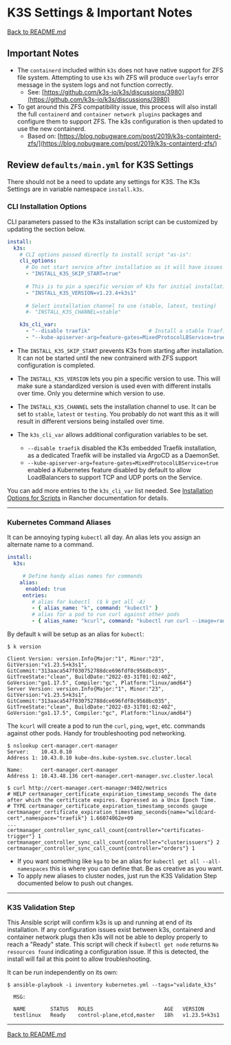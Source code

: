 # K3S Settings & Important Notes

[Back to README.md](../README.md)

## Important Notes

* The `containerd` included within `k3s` does not have native support for ZFS file system. Attempting to use `k3s` wih ZFS will produce `overlayfs` error message in the system logs and not function correctly.
  * See: [https://github.com/k3s-io/k3s/discussions/3980](https://github.com/k3s-io/k3s/discussions/3980)
* To get around this ZFS compatibility issue, this process will also install the full `containerd` and `container network plugins` packages and configure them to support ZFS. The k3s configuration is then updated to use the new containerd.
  * Based on: [https://blog.nobugware.com/post/2019/k3s-containterd-zfs/](https://blog.nobugware.com/post/2019/k3s-containterd-zfs/)

## Review `defaults/main.yml` for K3S Settings

There should not be a need to update any settings for K3S. The K3s Settings are in variable namespace `install.k3s`.

### CLI Installation Options

CLI parameters passed to the K3s installation script can be customized by updating the section below.

```yml
install:
  k3s:
    # CLI options passed directly to install script "as-is":
    cli_options:
      # Do not start service after installation as it will have issues with ZFS
      - "INSTALL_K3S_SKIP_START=true"
      
      # This is to pin a specific version of k3s for initial installation
      - "INSTALL_K3S_VERSION=v1.23.4+k3s1"
      
      # Select installation channel to use (stable, latest, testing)
      #- "INSTALL_K3S_CHANNEL=stable"

    k3s_cli_var:
      - "--disable traefik"                   # Install a stable Traefik via helm instead
      - "--kube-apiserver-arg=feature-gates=MixedProtocolLBService=true"  # Allow Load Balancer to use TCP & UDP Ports
```

* The `INSTALL_K3S_SKIP_START` prevents K3s from starting after installation. It can not be started until the new contrainerd with ZFS support configuration is completed.

* The `INSTALL_K3S_VERSION` lets you pin a specific version to use.  This will make sure a standardized version is used even with different installs over time.  Only you determine which version to use.

* The `INSTALL_K3S_CHANNEL` sets the installation channel to use. It can be set to `stable`, `latest` or `testing`. You probably do not want this as it will result in different versions being installed over time.

* The `k3s_cli_var` allows additional configuration variables to be set.
  * `--disable traefik` disabled the K3s embedded Traefik installation, as a dedicated Traefik will be installed via ArgoCD as a DaemonSet.
  * `--kube-apiserver-arg=feature-gates=MixedProtocolLBService=true` enabled a Kubernetes feature disabled by default to allow LoadBalancers to support TCP and UDP ports on the Service.
  
You can add more entries to the `k3s_cli_var` list needed.  See [Installation Options for Scripts](https://rancher.com/docs/k3s/latest/en/installation/install-options/) in Rancher documentation for details.

---

### Kubernetes Command Aliases

It can be annoying typing `kubectl` all day.  An alias lets you assign an alternate name to a command.  

```yaml
install:
  k3s:

     # Define handy alias names for commands
    alias:
      enabled: true
     entries:
        # alias for kubectl  ($ k get all -A)
        - { alias_name: "k", command: "kubectl" }   
        # alias for a pod to run curl against other pods
        - { alias_name: "kcurl", command: "kubectl run curl --image=radial/busyboxplus:curl --rm=true --stdin=true --tty=true --restart=Never" }
```

By default `k` will be setup as an alias for `kubectl`:

```shell
$ k version

Client Version: version.Info{Major:"1", Minor:"23", GitVersion:"v1.23.5+k3s1", GitCommit:"313aaca547f030752788dce696fdf8c9568bc035", GitTreeState:"clean", BuildDate:"2022-03-31T01:02:40Z", GoVersion:"go1.17.5", Compiler:"gc", Platform:"linux/amd64"}
Server Version: version.Info{Major:"1", Minor:"23", GitVersion:"v1.23.5+k3s1", GitCommit:"313aaca547f030752788dce696fdf8c9568bc035", GitTreeState:"clean", BuildDate:"2022-03-31T01:02:40Z", GoVersion:"go1.17.5", Compiler:"gc", Platform:"linux/amd64"}
```

The `kcurl` will create a pod to run the `curl`, `ping`, `wget`, etc. commands against other pods.  Handy for troubleshooting pod networking.

```shell
$ nslookup cert-manager.cert-manager
Server:    10.43.0.10
Address 1: 10.43.0.10 kube-dns.kube-system.svc.cluster.local

Name:      cert-manager.cert-manager
Address 1: 10.43.48.136 cert-manager.cert-manager.svc.cluster.local

$ curl http://cert-manager.cert-manager:9402/metrics
# HELP certmanager_certificate_expiration_timestamp_seconds The date after which the certificate expires. Expressed as a Unix Epoch Time.
# TYPE certmanager_certificate_expiration_timestamp_seconds gauge
certmanager_certificate_expiration_timestamp_seconds{name="wildcard-cert",namespace="traefik"} 1.66074062e+09
...
certmanager_controller_sync_call_count{controller="certificates-trigger"} 1
certmanager_controller_sync_call_count{controller="clusterissuers"} 2
certmanager_controller_sync_call_count{controller="orders"} 1
```

* If you want something like `kga` to be an alias for `kubectl get all --all-namespaces` this is where you can define that. Be as creative as you want.
* To apply new aliases to cluster nodes, just run the K3S Validation Step documented below to push out changes.

---

### K3S Validation Step

This Ansible script will confirm k3s is up and running at end of its installation. If any configuration issues exist between k3s, containerd and container network plugs then k3s will not be able to deploy properly to reach a "Ready" state. This script will check if `kubectl get node` returns `No resources found` indicating a configuration issue.  If this is detected, the install will fail at this point to allow troubleshooting.

It can be run independently on its own:

```shell
$ ansible-playbook -i inventory kubernetes.yml --tags="validate_k3s"

  MSG:

  NAME        STATUS   ROLES                       AGE   VERSION
  testlinux   Ready    control-plane,etcd,master   18h   v1.23.5+k3s1
```

---

[Back to README.md](../README.md)
